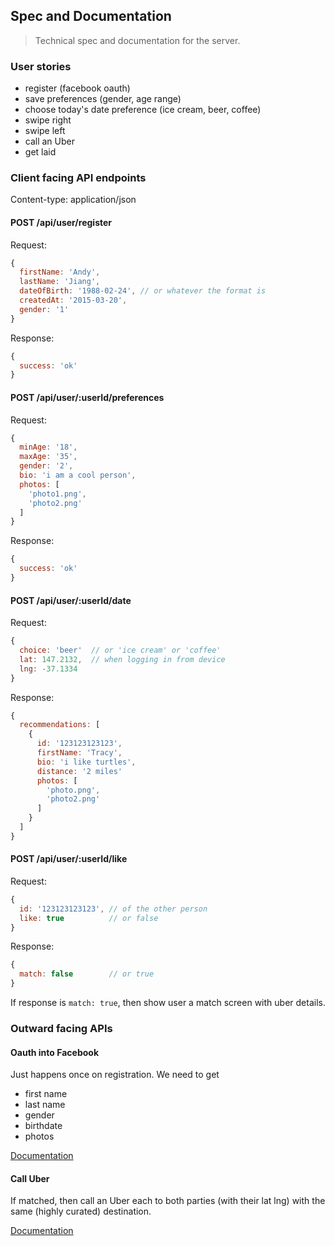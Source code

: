 ## Spec and Documentation

> Technical spec and documentation for the server.

### User stories

- register (facebook oauth)
- save preferences (gender, age range)
- choose today's date preference (ice cream, beer, coffee)
- swipe right
- swipe left
- call an Uber
- get laid

### Client facing API endpoints

Content-type: application/json

#### POST /api/user/register

Request:

```javascript
{
  firstName: 'Andy',
  lastName: 'Jiang',
  dateOfBirth: '1988-02-24', // or whatever the format is
  createdAt: '2015-03-20',
  gender: '1'
}
```

Response:

```javascript
{
  success: 'ok'
}
```

#### POST /api/user/:userId/preferences

Request:

```javascript
{
  minAge: '18',
  maxAge: '35',
  gender: '2',
  bio: 'i am a cool person',
  photos: [
    'photo1.png',
    'photo2.png'
  ]
}
```

Response:

```javascript
{
  success: 'ok'
}
```

#### POST /api/user/:userId/date

Request:

```javascript
{
  choice: 'beer'  // or 'ice cream' or 'coffee'
  lat: 147.2132,  // when logging in from device
  lng: -37.1334
}
```

Response:

```javascript
{
  recommendations: [
    {
      id: '123123123123',
      firstName: 'Tracy',
      bio: 'i like turtles',
      distance: '2 miles'
      photos: [
        'photo.png',
        'photo2.png'
      ]
    }
  ]
}
```

#### POST /api/user/:userId/like

Request:

```javascript
{
  id: '123123123123', // of the other person
  like: true          // or false
}
```

Response:

```javascript
{
  match: false        // or true
}
```

If response is `match: true`, then show user a match screen with uber details.

### Outward facing APIs

#### Oauth into Facebook

Just happens once on registration. We need to get
- first name
- last name
- gender
- birthdate
- photos

[Documentation](https://developers.facebook.com/docs)

#### Call Uber

If matched, then call an Uber each to both parties (with their lat lng) with the same (highly curated) destination.

[Documentation](https://developer.uber.com/v1/endpoints/)

